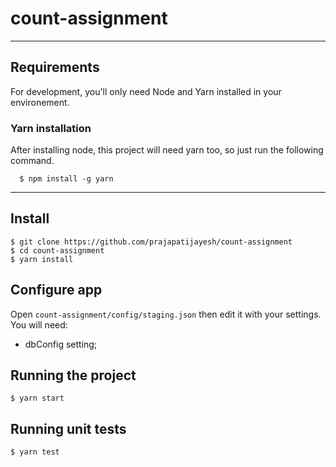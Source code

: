 # count-assignment

---
## Requirements

For development, you'll only need Node and Yarn installed in your environement.

### Yarn installation
  After installing node, this project will need yarn too, so just run the following command.

      $ npm install -g yarn

---

## Install

    $ git clone https://github.com/prajapatijayesh/count-assignment
    $ cd count-assignment
    $ yarn install

## Configure app

Open `count-assignment/config/staging.json` then edit it with your settings. You will need:

- dbConfig setting;
 
## Running the project

    $ yarn start

## Running unit tests

    $ yarn test
